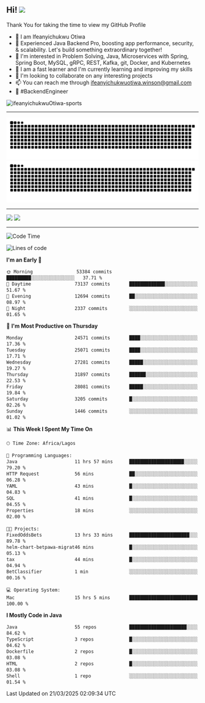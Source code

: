 <!-- BLOG-POST-LIST:START --><!-- BLOG-POST-LIST:END -->

## Hi! <img src="https://media.giphy.com/media/hvRJCLFzcasrR4ia7z/giphy.gif" width="4%"> 

Thank You for taking the time to view my GitHub Profile

- 👋 I am Ifeanyichukwu Otiwa
- 🚀 Experienced Java Backend Pro, boosting app performance, security, & scalability. Let's build something extraordinary together!
- 👀 I'm interested in Problem Solving, Java, Microservices with Spring, Spring Boot, MySQL, gRPC, REST, Kafka, git, Docker, and Kubernetes
- 🌱 I am a fast learner and I'm currently learning and improving my skills
- 💞️ I'm looking to collaborate on any interesting projects
- 📫 You can reach me through ifeanyichukwuotiwa.winson@gmail.com
- 🚀 #BackendEngineer

<p align="left" marginTop="10px"> <img src="https://komarev.com/ghpvc/?username=ifeanyichukwuOtiwa-sports&label=Profile%20views&color=0e75b6&style=for-the-badge" alt="ifeanyichukwuOtiwa-sports" /> </p>

***

<!--🐍📈SNAKEGRAPH / 🌐WEBSITE: https://github.com/Platane/snk -->
![github contribution grid snake animation](https://raw.githubusercontent.com/ifeanyichukwuOtiwa-sports/ifeanyichukwuOtiwa-sports/output/github-contribution-grid-snake-dark.svg#gh-dark-mode-only)![github contribution grid snake animation](https://raw.githubusercontent.com/ifeanyichukwuOtiwa-sports/ifeanyichukwuOtiwa-sports/output/github-contribution-grid-snake.svg#gh-light-mode-only)

***

<p float="left">
  <img float="left" src="https://github-readme-stats.vercel.app/api?username=ifeanyichukwuOtiwa-sports&count_private=true&include_all_commits=true&theme=react&show_icons=true" />
  <img float="right" src="https://github-readme-stats.vercel.app/api/top-langs/?username=ifeanyichukwuOtiwa-sports&layout=compact&show_icons=true&theme=react" /> 
</p>

***



<!--START_SECTION:waka-->
![Code Time](http://img.shields.io/badge/Code%20Time-3%2C554%20hrs%2019%20mins-blue)

![Lines of code](https://img.shields.io/badge/From%20Hello%20World%20I%27ve%20Written-41.7%20million%20lines%20of%20code-blue)

**I'm an Early 🐤** 

```text
🌞 Morning                53384 commits       █████████░░░░░░░░░░░░░░░░   37.71 % 
🌆 Daytime                73137 commits       █████████████░░░░░░░░░░░░   51.67 % 
🌃 Evening                12694 commits       ██░░░░░░░░░░░░░░░░░░░░░░░   08.97 % 
🌙 Night                  2337 commits        ░░░░░░░░░░░░░░░░░░░░░░░░░   01.65 % 
```
📅 **I'm Most Productive on Thursday** 

```text
Monday                   24571 commits       ████░░░░░░░░░░░░░░░░░░░░░   17.36 % 
Tuesday                  25071 commits       ████░░░░░░░░░░░░░░░░░░░░░   17.71 % 
Wednesday                27281 commits       █████░░░░░░░░░░░░░░░░░░░░   19.27 % 
Thursday                 31897 commits       ██████░░░░░░░░░░░░░░░░░░░   22.53 % 
Friday                   28081 commits       █████░░░░░░░░░░░░░░░░░░░░   19.84 % 
Saturday                 3205 commits        █░░░░░░░░░░░░░░░░░░░░░░░░   02.26 % 
Sunday                   1446 commits        ░░░░░░░░░░░░░░░░░░░░░░░░░   01.02 % 
```


📊 **This Week I Spent My Time On** 

```text
🕑︎ Time Zone: Africa/Lagos

💬 Programming Languages: 
Java                     11 hrs 57 mins      ████████████████████░░░░░   79.20 % 
HTTP Request             56 mins             ██░░░░░░░░░░░░░░░░░░░░░░░   06.28 % 
YAML                     43 mins             █░░░░░░░░░░░░░░░░░░░░░░░░   04.83 % 
SQL                      41 mins             █░░░░░░░░░░░░░░░░░░░░░░░░   04.55 % 
Properties               18 mins             ░░░░░░░░░░░░░░░░░░░░░░░░░   02.00 % 

🐱‍💻 Projects: 
FixedOddsBets            13 hrs 33 mins      ██████████████████████░░░   89.78 % 
helm-chart-betpawa-migrat46 mins             █░░░░░░░░░░░░░░░░░░░░░░░░   05.13 % 
tax                      44 mins             █░░░░░░░░░░░░░░░░░░░░░░░░   04.94 % 
BetClassifier            1 min               ░░░░░░░░░░░░░░░░░░░░░░░░░   00.16 % 

💻 Operating System: 
Mac                      15 hrs 5 mins       █████████████████████████   100.00 % 
```

**I Mostly Code in Java** 

```text
Java                     55 repos            █████████████████████░░░░   84.62 % 
TypeScript               3 repos             █░░░░░░░░░░░░░░░░░░░░░░░░   04.62 % 
Dockerfile               2 repos             █░░░░░░░░░░░░░░░░░░░░░░░░   03.08 % 
HTML                     2 repos             █░░░░░░░░░░░░░░░░░░░░░░░░   03.08 % 
Shell                    1 repo              ░░░░░░░░░░░░░░░░░░░░░░░░░   01.54 % 
```




 Last Updated on 21/03/2025 02:09:34 UTC
<!--END_SECTION:waka-->

<!--
<p align="center">
![trophy](https://github-profile-trophy.vercel.app/?username=ifeanyichukwuOtiwa-sports&theme=onedark) (https://github.com/ryo-ma/github-profile-trophy)
</p>
-->

<!---
ifeanyi-otiwa/ifeanyi-otiwa is a ✨ special ✨ repository because its `README.md` (this file) appears on your GitHub profile.
You can click the Preview link to take a look at your changes.
--->
